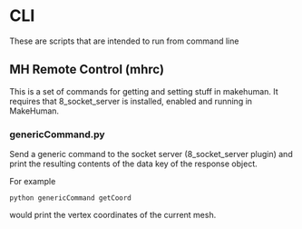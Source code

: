 # CLI

These are scripts that are intended to run from command line

## MH Remote Control (mhrc)

This is a set of commands for getting and setting stuff in makehuman. It 
requires that 8_socket_server is installed, enabled and running in 
MakeHuman.

### genericCommand.py

Send a generic command to the socket server (8_socket_server plugin) and print 
the resulting contents of the data key of the response object. 

For example

    python genericCommand getCoord
    
would print the vertex coordinates of the current mesh.



